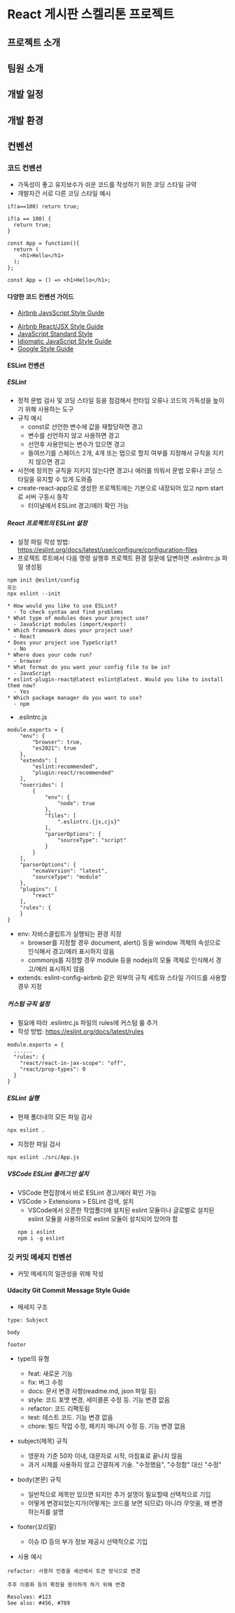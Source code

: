 # React 게시판 스켈리톤 프로젝트

## 프로젝트 소개

## 팀원 소개

## 개발 일정

## 개발 환경

## 컨벤션

### 코드 컨벤션
* 가독성이 좋고 유지보수가 쉬운 코드를 작성하기 위한 코딩 스타일 규약
* 개발자간 서로 다른 코딩 스타일 예시

```
if(a==100) return true;

if(a == 100) {
  return true;
}

const App = function(){
  return (
    <h1>Hello</h1>
  );
};

const App = () => <h1>Hello</h1>;
```
#### 다양한 코드 컨벤션 가이드
* [Airbnb JavsScript Style Guide](https://github.com/airbnb/javascript)
- [Airbnb React/JSX Style Guide](https://github.com/airbnb/javascript/tree/master/react)
- [JavaScript Standard Style](https://standardjs.com/readme-kokr.html)
- [Idiomatic JavaScript Style Guide](https://github.com/rwaldron/idiomatic.js/tree/master/translations/ko_KR)
- [Google Style Guide](https://google.github.io/styleguide/jsguide.html)

#### ESLint 컨벤션

##### ESLint
* 정적 문법 검사 및 코딩 스타일 등을 점검해서 런타임 오류나 코드의 가독성을 높이기 위해 사용하는 도구
* 규칙 예시
  - const로 선언한 변수에 값을 재할당하면 경고
  - 변수를 선언하지 않고 사용하면 경고
  - 선언후 사용안되는 변수가 있으면 경고
  - 들여쓰기를 스페이스 2개, 4개 또는 탭으로 할지 여부를 지정해서 규칙을 지키지 않으면 경고
* 사전에 정의한 규칙을 지키지 않는다면 경고나 에러를 띄워서 문법 오류나 코딩 스타일을 유지할 수 있게 도와줌
* create-react-app으로 생성한 프로젝트에는 기본으로 내장되어 있고 npm start로 서버 구동시 동작
  - 터미널에서 ESLint 경고/에러 확인 가능

##### React 프로젝트의 ESLint 설정
* 설정 파일 작성 방법: https://eslint.org/docs/latest/use/configure/configuration-files
* 프로젝트 루트에서 다음 명령 실행후 프로젝트 환경 질문에 답변하면 .eslintrc.js 파일 생성됨
```
npm init @eslint/config
또는
npx eslint --init

* How would you like to use ESLint?
  - To check syntax and find problems
* What type of modules does your project use?
  - JavaScript modules (import/export)
* Which framework does your project use?
  - React
* Does your project use TypeScript?
  - No
* Where does your code run?
  - browser
* What format do you want your config file to be in?
  - JavaScript
* eslint-plugin-react@latest eslint@latest. Would you like to install them now?
  - Yes
* Which package manager do you want to use?
  - npm
```

* .eslintrc.js
```
module.exports = {
    "env": {
        "browser": true,
        "es2021": true
    },
    "extends": [
        "eslint:recommended",
        "plugin:react/recommended"
    ],
    "overrides": [
        {
            "env": {
                "node": true
            },
            "files": [
                ".eslintrc.{js,cjs}"
            ],
            "parserOptions": {
                "sourceType": "script"
            }
        }
    ],
    "parserOptions": {
        "ecmaVersion": "latest",
        "sourceType": "module"
    },
    "plugins": [
        "react"
    ],
    "rules": {
    }
}
```
* env: 자바스클립트가 실행되는 환경 지정
  - browser를 지정할 경우 document, alert() 등을 window 객체의 속성으로 인식해서 경고/에러 표시하지 않음
  - commonjs를 지정할 경우 module 등을 nodejs의 모듈 객체로 인식해서 경고/에러 표시하지 않음
* extends: eslint-config-airbnb 같은 외부의 규칙 세트와 스타일 가이드를 사용할 경우 지정

##### 커스텀 규칙 설정
* 필요에 따라 .eslintrc.js 파일의 rules에 커스텀 룰 추가
* 작성 방법: https://eslint.org/docs/latest/rules
```
module.exports = {
  ......
  "rules": {
    "react/react-in-jax-scope": "off",
    "react/prop-types": 0
  }
}
```

##### ESLint 실행
* 현재 폴더내의 모든 파일 검사
```
npx eslint .
```
* 지정한 파일 검사
```
npx eslint ./src/App.js
```

##### VSCode ESLint 플러그인 설치
* VSCode 편집창에서 바로 ESLint 경고/에러 확인 가능
* VSCode > Extensions > ESLint 검색, 설치
  - VSCode에서 오픈한 작업폴더에 설치된 eslint 모듈이나 글로벌로 설치된 eslint 모듈을 사용하므로 eslint 모듈이 설치되어 있어야 함
  ```
  npm i eslint
  npm i -g eslint
  ```

### 깃 커밋 메세지 컨벤션
* 커밋 메세지의 일관성을 위해 작성

#### Udacity Git Commit Message Style Guide
* 메세지 구조

```
type: Subject

body

footer
```

* type의 유형
  - feat: 새로운 기능
  - fix: 버그 수정
  - docs: 문서 변경 사항(readme.md, json 파일 등)
  - style: 코드 포맷 변경, 세미콜론 수정 등. 기능 변경 없음
  - refactor: 코드 리팩토링
  - test: 테스트 코드. 기능 변경 없음
  - chore: 빌드 작업 수정, 패키지 매니저 수정 등. 기능 변경 없음
* subject(제목) 규칙
  - 영문자 기준 50자 이내, 대문자로 시작, 마침표로 끝나지 않음
  - 과거 시제를 사용하지 않고 간결하게 기술. "수정했음", "수정함" 대신 "수정"
* body(본문) 규칙
  - 일반적으로 제목만 있으면 되지만 추가 설명이 필요할때 선택적으로 기입
  - 어떻게 변경되었는지가(어떻게는 코드를 보면 되므로) 아니라 무엇을, 왜 변경하는지를 설명
* footer(꼬리말)
  - 이슈 ID 등의 부가 정보 제공시 선택적으로 기입

* 사용 예시
```
refactor: 사용자 인증을 세션에서 토큰 방식으로 변경

추후 이중화 등의 확장을 용이하게 하기 위해 변경

Resolves: #123
See also: #456, #789
```
